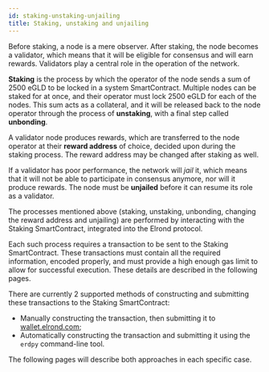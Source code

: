 ```yaml
---
id: staking-unstaking-unjailing
title: Staking, unstaking and unjailing
---
```


Before staking, a node is a mere observer. After staking, the node becomes a validator, which means that it will be eligible for consensus and will earn rewards. Validators play a central role in the operation of the network.

**Staking** is the process by which the operator of the node sends a sum of 2500 eGLD to be locked in a system SmartContract. Multiple nodes can be staked for at once, and their operator must lock 2500 eGLD for each of the nodes. This sum acts as a collateral, and it will be released back to the node operator through the process of **unstaking**, with a final step called **unbonding**.

A validator node produces rewards, which are transferred to the node operator at their **reward address** of choice, decided upon during the staking process. The reward address may be changed after staking as well.

If a validator has poor performance, the network will _jail_ it, which means that it will not be able to participate in consensus anymore, nor will it produce rewards. The node must be **unjailed** before it can resume its role as a validator.

The processes mentioned above (staking, unstaking, unbonding, changing the reward address and unjailing) are performed by interacting with the Staking SmartContract, integrated into the Elrond protocol.

Each such process requires a transaction to be sent to the Staking SmartContract. These transactions must contain all the required information, encoded properly, and must provide a high enough gas limit to allow for successful execution. These details are described in the following pages.

There are currently 2 supported methods of constructing and submitting these transactions to the Staking SmartContract:

- Manually constructing the transaction, then submitting it to [wallet.elrond.com](https://wallet.elrond.com/);
- Automatically constructing the transaction and submitting it using the `erdpy` command-line tool.

The following pages will describe both approaches in each specific case.
